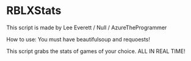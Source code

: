 # RBLXStats

This script is made by Lee Everett / Null / AzureTheProgrammer

How to use:
You must have beautifulsoup and requoests!

This script grabs the stats of games of your choice.
ALL IN REAL TIME!
